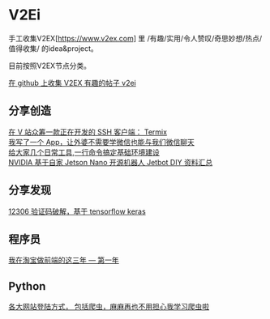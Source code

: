 # V2Ei
手工收集V2EX[https://www.v2ex.com] 里 /有趣/实用/令人赞叹/奇思妙想/热点/值得收集/ 的idea&project。  

目前按照V2EX节点分类。  

[在 github 上收集 V2EX 有趣的帖子 v2ei](https://www.v2ex.com/t/550286)  

## 分享创造
[在 V 站众筹一款正在开发的 SSH 客户端： Termix](https://www.v2ex.com/t/549770)  
[我写了一个 App，让外婆不需要学微信也能与我们微信聊天](https://www.v2ex.com/t/549458)  
[给大家几个日常工具,一行命令搞定基础环境建设](https://www.v2ex.com/t/514417)  
[NVIDIA 基于自家 Jetson Nano 开源机器人 Jetbot DIY 资料汇总](https://www.v2ex.com/t/549223)  

## 分享发现
[12306 验证码破解，基于 tensorflow keras](https://www.v2ex.com/t/537693)  

## 程序员
[我在淘宝做前端的这三年 — 第一年](https://www.v2ex.com/t/538715)  


## Python
[各大网站登陆方式， 包括爬虫，麻麻再也不用担心我学习爬虫啦](https://www.v2ex.com/t/541987)  




